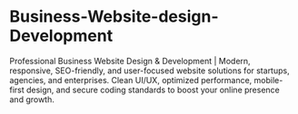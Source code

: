 # Business-Website-design-Development
Professional Business Website Design &amp; Development | Modern, responsive, SEO-friendly, and user-focused website solutions for startups, agencies, and enterprises. Clean UI/UX, optimized performance, mobile-first design, and secure coding standards to boost your online presence and growth.

